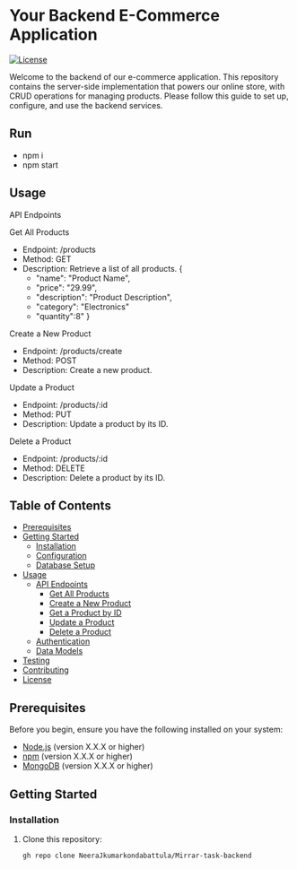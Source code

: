 # Your Backend E-Commerce Application

[![License](https://img.shields.io/badge/license-MIT-blue.svg)](LICENSE)

Welcome to the backend of our e-commerce application. This repository contains the server-side implementation that powers our online store, with CRUD operations for managing products. Please follow this guide to set up, configure, and use the backend services.

## Run

- npm i
- npm start
  
## Usage

API Endpoints

Get All Products

- Endpoint: /products
- Method: GET
- Description: Retrieve a list of all products.
{
  - "name": "Product Name",
  - "price": "29.99",
  - "description": "Product Description",
  - "category": "Electronics"
  - "quantity":8"
}

Create a New Product

- Endpoint: /products/create
- Method: POST
- Description: Create a new product.

Update a Product

- Endpoint: /products/:id
- Method: PUT
- Description: Update a product by its ID.


Delete a Product

- Endpoint: /products/:id
- Method: DELETE
- Description: Delete a product by its ID.

## Table of Contents

- [Prerequisites](#prerequisites)
- [Getting Started](#getting-started)
  - [Installation](#installation)
  - [Configuration](#configuration)
  - [Database Setup](#database-setup)
- [Usage](#usage)
  - [API Endpoints](#api-endpoints)
    - [Get All Products](#get-all-products)
    - [Create a New Product](#create-a-new-product)
    - [Get a Product by ID](#get-a-product-by-id)
    - [Update a Product](#update-a-product)
    - [Delete a Product](#delete-a-product)
  - [Authentication](#authentication)
  - [Data Models](#data-models)
- [Testing](#testing)
- [Contributing](#contributing)
- [License](#license)

## Prerequisites

Before you begin, ensure you have the following installed on your system:

- [Node.js](https://nodejs.org/) (version X.X.X or higher)
- [npm](https://www.npmjs.com/) (version X.X.X or higher)
- [MongoDB](https://www.mongodb.com/) (version X.X.X or higher)

## Getting Started

### Installation

1. Clone this repository:

   ```bash
   gh repo clone NeeraJkumarkondabattula/Mirrar-task-backend
